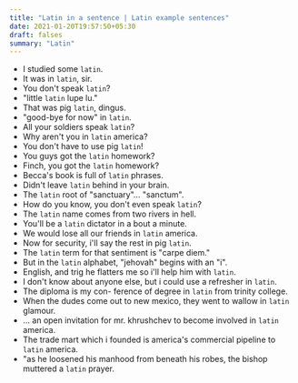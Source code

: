 ```yaml
---
title: "Latin in a sentence | Latin example sentences"
date: 2021-01-20T19:57:50+05:30
draft: falses
summary: "Latin"
---
```

- I studied some `latin`.
- It was in `latin`, sir.
- You don't speak `latin`?
- "little `latin` lupe lu."
- That was pig `latin`, dingus.
- "good-bye for now" in `latin`.
- All your soldiers speak `latin`?
- Why aren't you in `latin` america?
- You don't have to use pig `latin`!
- You guys got the `latin` homework?
- Finch, you got the `latin` homework?
- Becca's book is full of `latin` phrases.
- Didn't leave `latin` behind in your brain.
- The `latin` root of "sanctuary"... "sanctum".
- How do you know, you don't even speak `latin`?
- The `latin` name comes from two rivers in hell.
- You'll be a `latin` dictator in a bout a minute.
- We would lose all our friends in `latin` america.
- Now for security, i'll say the rest in pig `latin`.
- The `latin` term for that sentiment is "carpe diem."
- But in the `latin` alphabet, "jehovah" begins with an "i".
- English, and trig he flatters me so i'll help him with `latin`.
- I don't know about anyone else, but i could use a refresher in `latin`.
- The diploma is my con- ference of degree in `latin` from trinity college.
- When the dudes come out to new mexico, they went to wallow in `latin` glamour.
- ... an open invitation for mr. khrushchev to become involved in `latin` america.
- The trade mart which i founded is america's commercial pipeline to `latin` america.
- "as he loosened his manhood from beneath his robes, the bishop muttered a `latin` prayer.
                 
